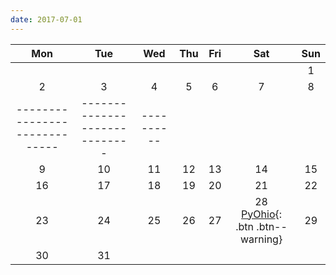 ```yaml
---
date: 2017-07-01
---
```

| Mon | Tue | Wed | Thu | Fri | Sat | Sun |
|:-------:|:-------:|:-------:|:-------:|:-------:|:-------:|:-------:|
| | | | | | | 1   |
| 2   | 3   | 4   | 5   | 6   | 7   | 8   |
|-----------------------------|-----------------------------|----------
| 9   | 10   | 11   | 12   | 13   | 14   | 15   |
| 16   | 17   | 18   | 19   | 20   | 21   | 22   |
| 23   | 24   | 25   | 26   | 27   | 28 <br /> [PyOhio](/events/pyohio/){: .btn .btn--warning}   | 29   |
| 30   | 31   | | | | | |

